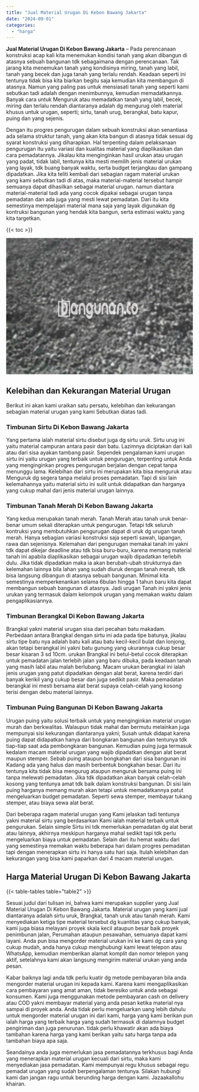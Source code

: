 ```yaml
---
title: "Jual Material Urugan Di Kebon Bawang Jakarta"
date: "2024-09-01"
categories: 
  - "harga"
---
```


**Jual Material Urugan Di Kebon Bawang Jakarta** – Pada perencanaan konstruksi acap kali kita menemukan kondisi tanah yang akan dibangun di atasnya sebuah bangunan tdk sebagaimana dengan perencanaan. Tak jarang kita menemukan tanah yang kondisinya miring, tanah yang labil, tanah yang becek dan juga tanah yang terlalu rendah. Keadaan seperti ini tentunya tidak bisa kita biarkan begitu saja kemudian kita membangun di atasnya. Namun yang paling pas untuk mensiasati tanah yang seperti kami sebutkan tadi adalah dengan menimbunnya, kemudian memadatkannya. Banyak cara untuk Menguruk atau memadatkan tanah yang labil, becek, miring dan terlalu rendah diantaranya adalah dg mengurug oleh material khusus untuk urugan, seperti; sirtu, tanah urug, berangkal, batu kapur, puing dan yang sejenis.

Dengan itu progres pengurugan dalam sebuah konstruksi akan senantiasa ada selama struktur tanah, yang akan kita bangun di atasnya tidak sesuai dg syarat konstruksi yang diharapkan. Hal terpenting dalam pelaksanaan pengurugan itu yaitu variasi dan kualitas material yang diaplikasikan dan cara pemadatannya. Jikalau kita menginginkan hasil urukan atau urugan yang padat, tidak labil, tentunya kita mesti memilih jenis material urukan yang layak, tdk buang banyak waktu, serta budget terjangkau dan gampang dipadatkan. Jika kita teliti kembali dari sebagian ragam material urukan yang kami sebutkan tadi di atas, maka material-material tersebut hampir semuanya dapat dihasilkan sebagai material urugan. namun diantara material-material tadi ada yang cocok dipakai sebagai urugan tanpa pemadatan dan ada juga yang mesti lewat pemadatan. Dari itu kita semestinya mempelajari material mana saja yang layak digunakan dg kontruksi bangunan yang hendak kita bangun, serta estimasi waktu yang kita targetkan.

{{< toc >}}

![Jual Material Urugan Di Kebon Bawang Jakarta](/images/jual-urugan-11.png)

## Kelebihan dan Kekurangan Material Urugan

Berikut ini akan kami uraikan satu persatu, kelebihan dan kekurangan sebagian material urugan yang kami Sebutkan diatas tadi.

### Timbunan Sirtu Di Kebon Bawang Jakarta

Yang pertama ialah material sirtu disebut juga dg sirtu uruk. Sirtu urug ini yaitu material campuran antara pasir dan batu. Lazimnya diciptakan dari kali atau dari sisa ayakan tambang pasir. Sependek pengalaman kami urugan sirtu ini yaitu urugan yang terbaik untuk pengurugan, terpenting untuk Anda yang menginginkan progres pengurugan berjalan dengan cepat tanpa menunggu lama. Kelebihan dari sirtu ini merupakan kita bisa menguruk atau Menguruk dg segera tanpa melalui proses pemadatan. Tapi di sisi lain kelemahannya yaitu material sirtu ini sulit untuk didapatkan dan harganya yang cukup mahal dari jenis material urugan lainnya.

### Timbunan Tanah Merah Di Kebon Bawang Jakarta

Yang kedua merupakan tanah merah. Tanah Merah atau tanah uruk benar-benar umum sekali diterapkan untuk pengurugan. Tetapi tdk seluruh kontruksi yang membutuhkan pengurugan dapat di uruk dg urugan tanah merah. Hanya sebagian variasi konstruksi saja seperti sawah, lapangan, rawa dan sejenisnya. Kelemahan dari pengurugan memakai tanah ini yakni tdk dapat dikejar deadline atau tdk bisa buru-buru, karena memang material tanah ini apabila diaplikasikan sebagai urugan wajib dipadatkan terlebih dulu. Jika tidak dipadatkan maka ia akan berubah-ubah strukturnya dan kelemahan lainnya bila lahan yang sudah diuruk dengan tanah merah, tdk bisa langsung dibangun di atasnya sebuah bangunan. Minimal kita semestinya memperkenankan selama 6bulan hingga 1 tahun baru kita dapat membangun sebuah bangunan di atasnya. Jadi urugan Tanah ini yakni jenis urukan yang termasuk dalam kelompok urugan yang memakan waktu dalam pengaplikasiannya.

### Timbunan Berangkal Di Kebon Bawang Jakarta

Brangkal yakni material urugan sisa dari pecahan batu makadam. Perbedaan antara Brangkal dengan sirtu ini ada pada tipe batunya, jikalau sirtu tipe batu nya adalah batu kali atau batu kecil-kecil bulat dan lonjong, akan tetapi berangkal ini yakni batu gunung yang ukurannya cukup besar besar kisaran 3 sd 10cm. urukan Brangkal ini betul-betul cocok diterapkan untuk pemadatan jalan terlebih jalan yang baru dibuka, pada keadaan tanah yang masih labil atau malah berlubang. Macam urukan berangkal ini ialah jenis urugan yang patut dipadatkan dengan alat berat, karena terdiri dari banyak kerikil yang cukup besar dan juga sedikit pasir. Maka pemadatan berangkal ini mesti bersama alat berat supaya celah-celah yang kosong terisi dengan debu material lainnya.

### Timbunan Puing Bangunan Di Kebon Bawang Jakarta

Urugan puing yaitu solusi terbaik untuk yang menginginkan material urugan murah dan berkwalitas. Walaupun tidak mahal dan bermutu melainkan juga mempunyai sisi kekurangan diantaranya yakni; Susah untuk didapat karena puing dapat didapatkan hanya dari bongkaran bangunan dan tentunya tdk tiap-tiap saat ada pembongkaran bangunan. Kemudian puing juga termasuk kedalam macam material urugan yang wajib dipadatkan dengan alat berat maupun stemper. Sebab puing ataupun bongkahan dari sisa bangunan ini Kadang ada yang halus dan masih berbentuk bongkahan besar. Dari itu tentunya kita tidak bisa mengurug ataupun menguruk bersama puing ini tanpa melewati pemadatan. Jika tdk dipadatkan akan banyak celah-celah kosong yang tentunya amat tdk baik dalam konstruksi bangunan. Di sisi lain puing harganya memang murah akan tetapi untuk memadatkannya patut mengeluarkan budget pemadatan. Seperti sewa stemper, membayar tukang stemper, atau biaya sewa alat berat.

Dari beberapa ragam material urugan yang Kami jelaskan tadi tentunya yakni material sirtu yang berdasarkan Kami ialah material terbaik untuk pengurukan. Selain simple Sirtu ini tdk memerlukan pemadatan dg alat berat atau lainnya, akhirnya meskipun harganya mahal sedikit tapi tdk perlu mengeluarkan biaya untuk pemadatan. Selain dari itu hemat waktu dari yang semestinya memakan waktu beberapa hari dalam progres pemadatan tapi dengan menerapkan sirtu ini hanya satu hari saja. Itulah kelebihan dan kekurangan yang bisa kami paparkan dari 4 macam material urugan.

## Harga Material Urugan Di Kebon Bawang Jakarta

{{< table-tables table="table2" >}}

Sesuai judul dari tulisan ini, bahwa kami merupakan supplier yang Jual Material Urugan Di Kebon Bawang Jakarta. Material urugan yang kami jual diantaranya adalah sirtu uruk, Brangkal, tanah uruk atau tanah merah. Kami menyediakan ketiga tipe material tersebut dg kuantitas yang cukup banyak, kami juga biasa melayani proyek skala kecil ataupun besar baik proyek penimbunan jalan, Perumahan ataupun pesawahan, semuanya dapat kami layani. Anda pun bisa mengorder material urukan ini ke kami dg cara yang cukup mudah, anda hanya cukup menghubungi kami lewat telepon atau WhatsApp, kemudian memberikan alamat komplit dan nomor telepon yang aktif, setelahnya kami akan langsung mengirim material urukan yang anda pesan.

Kabar baiknya lagi anda tdk perlu kuatir dg metode pembayaran bila anda mengorder material urugan ini kepada kami. Karena kami mengaplikasikan cara pembayaran yang amat aman, tidak beresiko untuk anda sebagai konsumen. Kami juga menggunakan metode pembayaran cash on delivery atau COD yakni membayar material yang anda pesan ketika material nya sampai di proyek anda. Anda tidak perlu mengeluarkan uang lebih dahulu untuk mengorder material urugan ini dari kami, harga yang kami berikan pun ialah harga yang terbaik harga yang sudah termasuk di dalamnya budget pengiriman dan juga penurunan. tidak perlu khawatir akan ada biaya tambahan karena harga yang kami berikan yaitu satu harga tanpa ada tambahan biaya apa saja.

Seandainya anda juga memerlukan jasa pemadatannya terkhusus bagi Anda yang menerapkan material urugan kecuali dari sirtu, maka kami menyediakan jasa pemadatan. Kami mempunyai regu khusus sebagai regu pemadat urugan yang sudah berpengalaman tentunya. Silakan hubungi kami dan jangan ragu untuk berunding harga dengan kami. Jazaakallohu khairan.
